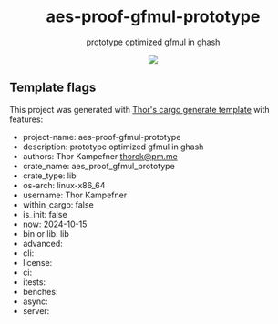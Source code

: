 <h1 align="center">
  aes-proof-gfmul-prototype
</h1>

<p align="center">
  prototype optimized gfmul in ghash
</p>

<div align="center">
  <a href="https://x.com/cryptograthor">
    <img src="https://img.shields.io/badge/made_by_cryptograthor-black?style=flat&logo=undertale&logoColor=hotpink" />
    <!-- ![](https://img.shields.io/badge/made_by_cryptograthor-black?style=flat&logo=undertale&logoColor=hotpink) -->
  </a>
  </div>

## Template flags
This project was generated with [Thor's cargo generate template](https://github.com/thor314/tk-cargo-generate/) with features:
- project-name: aes-proof-gfmul-prototype
- description:  prototype optimized gfmul in ghash
- authors:      Thor Kampefner <thorck@pm.me>
- crate_name:   aes_proof_gfmul_prototype
- crate_type:   lib
- os-arch:      linux-x86_64
- username:     Thor Kampefner
- within_cargo: false
- is_init:      false
- now:          2024-10-15
- bin or lib:   lib 
- advanced:    
- cli:         
- license:     
- ci:          
- itests:      
- benches:     
- async:       
- server:      
